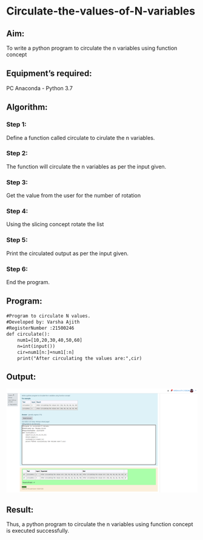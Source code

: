 # Circulate-the-values-of-N-variables
## Aim:
To write a python program to circulate the n variables using function concept
## Equipment’s required:
PC
Anaconda - Python 3.7
## Algorithm: 
### Step 1:
Define a function called circulate to cirulate the n variables. 
### Step 2: 
The function will circulate the n variables as per the input given.
### Step 3: 
Get the value from the user for the number of rotation
### Step 4: 
Using the slicing concept rotate the list

### Step 5: 
Print the circulated output as per the input given.
### Step 6:
End the program. 
## Program:
```
#Program to circulate N values.
#Developed by: Varsha Ajith 
#RegisterNumber :21500246
def circulate():
    num1=[10,20,30,40,50,60]
    n=int(input())
    cir=num1[n:]+num1[:n]
    print("After circulating the values are:",cir) 
```

## Output:
![](circulate_01.png)
## Result:
Thus, a python program to circulate the n variables using function concept is executed successfully.
